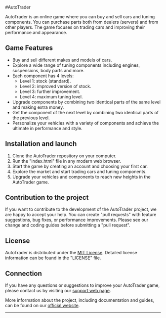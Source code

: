 #AutoTrader

AutoTrader is an online game where you can buy and sell cars and tuning components. You can purchase parts both from dealers (servers) and from other players. The game focuses on trading cars and improving their performance and appearance.

## Game Features

- Buy and sell different makes and models of cars.
- Explore a wide range of tuning components including engines, suspensions, body parts and more.
- Each component has 4 levels:
   - Level 1: stock (standard).
   - Level 2: improved version of stock.
   - Level 3: further improvement.
   - Level 4: maximum tuning level.
- Upgrade components by combining two identical parts of the same level and making extra money.
- Get the component of the next level by combining two identical parts of the previous level.
- Personalize your vehicles with a variety of components and achieve the ultimate in performance and style.

## Installation and launch

1. Clone the AutoTrader repository on your computer.
2. Run the "index.html" file in any modern web browser.
3. Start the game by creating an account and choosing your first car.
4. Explore the market and start trading cars and tuning components.
5. Upgrade your vehicles and components to reach new heights in the AutoTrader game.

## Contribution to the project

If you want to contribute to the development of the AutoTrader project, we are happy to accept your help. You can create "pull requests" with feature suggestions, bug fixes, or performance improvements. Please see our change and coding guides before submitting a "pull request".

## License

AutoTrader is distributed under the [MIT License](https://opensource.org/licenses/MIT). Detailed license information can be found in the "LICENSE" file.

## Connection

If you have any questions or suggestions to improve your AutoTrader game, please contact us by visiting our [support web page](https://www.autotradergame.com/support).

More information about the project, including documentation and guides, can be found on our [official website](https://www.autotradergame.com).

---
